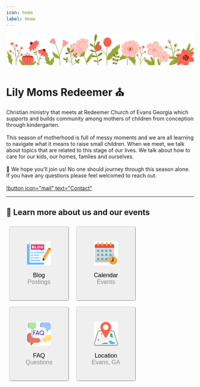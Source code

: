 ```yaml
---
icon: home
label: Home
---
```


![](files/banner-flowers.jpg)

# Lily Moms Redeemer ⛪

Christian ministry that meets at Redeemer Church of Evans Georgia which supports and builds community among mothers of children from conception through kindergarten.<br><br>

This season of motherhood is full of messy moments and we are all learning to navigate what it means to raise small children. When we meet, we talk about topics that are related to this stage of our lives. We talk about how to care for our kids, our homes, famlies and ourselves.<br><br>

💖 We hope you’ll join us! No one should journey through this season alone. If you have any questions please feel welcomed to reach out. <br><br>

[!button icon="mail" text="Contact"](contact.md)

---

## 🤗 Learn more about us and our events

<!-- Blog --><a href='https://lilymomsredeemer.com/blog/' target=”_blank”><button class="StoreButton"><img src="/files/icon-blog.png" width="64" height="64"><br><br><font size="3px">Blog</b><br><font color="#888888">Postings</font></font></button></a>
<!-- Calendar --><a href='https://lilymomsredeemer.com/calendar/' target=”_blank”><button class="StoreButton"><img src="/files/icon-calendar.png" width="64" height="64"><br><br><font size="3px">Calendar</b><br><font color="#888888">Events</font></font></button></a>
<!-- FAQ --><a href='https://lilymomsredeemer.com/faq/' target=”_blank”><button class="StoreButton"><img src="/files/icon-faq.png" width="64" height="64"><br><br><font size="3px">FAQ</b><br><font color="#888888">Questions</font></font></button></a>
<!-- Location --><a href='https://lilymomsredeemer.com/location/' target=”_blank”><button class="StoreButton"><img src="/files/icon-location.png" width="64" height="64"><br><br><font size="3px">Location</b><br><font color="#888888">Evans, GA</font></font></button></a>

<!-- html code -->
<style>
table, td, tr, th {
  vertical-align: top;
}
.StoreButton {
  height:200px; width:160px;
  /* background-color:#ffffff; */
  margin-top: 8px;
  margin-bottom: 8px;
  margin-right: 8px;
  margin-left: 8px;
  padding-top: 5px;
  padding-bottom: 5px;
  padding-right: 5px;
  padding-left: 5px;
  border-width: 1px;
  border-color: #cccccc;
  /* color: #333333; */
  border-radius: 5px;
  position: relative;
}
.StoreButton:hover {
  background-color: #f4f4f4;
}
.headerTop {
  text-align: right
  font-size: 25px;
  margin-left: auto; 
  margin-right: 0;
}
p {
   display:inline;
}
</style>

<!-- unused text

!!!danger Site under construction
We are building this site out as an alternative to our facebook page. As of now for up to date information please visit facebook and for those without facebook we hope to have this site completed soon. -Contruction Team
!!!

!!!success
🤰 If you are pregnant with your first child or if your last child is beginning his/her kindergarten year, you are a Lily mom and we welcome you!
!!!

We also talk about how friendships look different during this season and how we can make sure that we have vibrant friendships even with spit-up stains on our shirts and our eyes stinging from lack of 🥱 sleep.


-->


